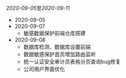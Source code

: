 *2020-09-05*至*2020-09-11*

* 2020-09-05
* 2020-09-07
  + 敏感数据保护前端仓库搭建   
* 2020-09-08
  - 数据库检测、数据库设置前端
  - 数据敏感保护首页增加路由监听
  - 统一认证安全审计员表格分页查询bug修复
  - 公司用户界面优化